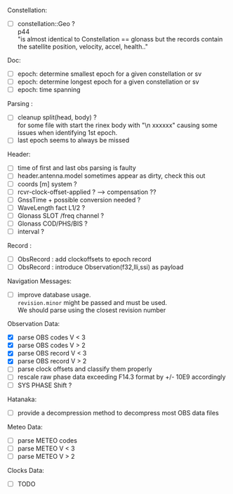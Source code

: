 Constellation:
* [ ] constellation::Geo ?    
p44   
"is almost identical to Constellation == glonass
but the records contain the satellite position, velocity, accel, health.."

Doc:
* [ ] epoch: determine smallest epoch for a given constellation or sv
* [ ] epoch: determine longest epoch for a given constellation or sv
* [ ] epoch: time spanning

Parsing :
* [ ] cleanup split(head, body) ?   
for some file with start the rinex body with "\n xxxxxx"
causing some issues when identifying 1st epoch.
* [ ] last epoch seems to always be missed

Header:
* [ ] time of first and last obs parsing is faulty
* [ ] header.antenna.model sometimes appear as dirty, check this out
* [ ] coords [m] system ?
* [ ] rcvr-clock-offset-applied ? --> compensation ??
* [ ] GnssTime + possible conversion needed ?
* [ ] WaveLength fact L1/2 ?
* [ ] Glonass SLOT /freq channel ?
* [ ] Glonass COD/PHS/BIS ?
* [ ] interval ?

Record :
* [ ] ObsRecord : add clockoffsets to epoch record
* [ ] ObsRecord : introduce Observation(f32,lli,ssi) as payload

Navigation Messages:
* [ ] improve database usage.   
`revision.minor` might be passed and must be used.   
We should parse using the closest revision number

Observation Data:
* [x] parse OBS codes V < 3
* [x] parse OBS codes V > 2
* [x] parse OBS record V < 3
* [x] parse OBS record V > 2
* [ ] parse clock offsets and classify them properly
* [ ] rescale raw phase data exceeding F14.3 format by +/- 10E9 accordingly
* [ ] SYS PHASE Shift ?

Hatanaka:
* [ ] provide a decompression method to decompress most OBS data files

Meteo Data:
* [ ] parse METEO codes
* [ ] parse METEO V < 3
* [ ] parse METEO V > 2

Clocks Data:
* [ ] TODO 
